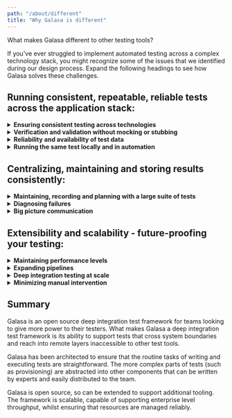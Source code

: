 ```yaml
---
path: "/about/different"
title: "Why Galasa is different"
---
```


What makes Galasa different to other testing tools?

If you've ever struggled to implement automated testing across a complex technology stack, you might recognize some of the issues that we identified during our design process. Expand the following headings to see how Galasa solves these challenges.

## Running consistent, repeatable, reliable tests across the application stack: 


<details>
<summary><b>Ensuring consistent testing across technologies</b></summary>

Automating tests effectively and consistently across multiple environments and multiple tools requires a framework that can support and integrate across the whole application stack. The same test must also be capable of running against multiple z/OS environments without code changes.

Galasa is designed to work in hybrid cloud applications, operating with the entire application stack, so you can  provision in a cloud environment, but bind to a z/OS test environment.
The Galasa framework works across multiple technologies in a consistent way, providing a platform to test different aspects of the application stack in the same language and in the same fashion. One test case can interact with 3270 emulators, Selenium, JMeter, batch jobs and other applications. 
</details>

<details>
<summary><b>Verification and validation without mocking or stubbing</b></summary>

Verifying and validating data at every boundary without stubbing or mocking is hard. 
Galasa enables real data verification by interrogating a CICS (or other) application directly or by enabling the checking of other z/OS resources, for example, messages on queues or the updating of log streams.
</details>

<details>
<summary><b>Reliability and availability of test data</b></summary>

Test data is often in a state of flux, resulting in the breaking of existing tests and difficulty in snapshotting and data integrity.

Galasa enables you to provision your own test data from scratch or find valid test data within an existing data lake. Test data is locked within the Galasa framework whilst in use, so that it cannot be corrupted by other test runs.

You can integrate Galasa tests with your existing tooling, allowing you to share data between tools within the same test.
</details>

<details>
<summary><b>Running the same test locally and in automation</b></summary>

Tests need to be run on demand and in automation. Running and re-running manual tests is laborious, time consuming and not exactly the best use of a tester's skills or time. 
Galasa tests can be run locally from your own IDE, or in automation without changing a single line of test code. 

With Galasa you can automate and automatically schedule these repetitive regression tests and use the time saved to free up testers to spend their time designing test cases that are more likely to find important defects.

Once written, a Galasa test is available 24x7 for reuse.
</details>

## Centralizing, maintaining and storing results consistently:

<details>
<summary><b>Maintaining, recording and planning with a large suite of tests</b></summary>

Maintaining a set of test materials (which could be written in several different languages), recording which tests have been run, and scheduling any outstanding tests is difficult and time consuming. Manual tests are often split across teams and reported separately, with no single, consistent view of the testing.

The Galasa test catalog provides the ability to generate a clear description of the areas covered by any given test. Related tests can be stored within a shared test catalog, from which tests can be automatically selected to run for any given change set. Automated regression test suites can be created for new software versions, so you can run a specified set of tests for automated baselining of a new environment installation, such as a hardware migration. 
</details>

<details>
<summary><b>Diagnosing failures </b></summary>

Investigating test failures takes up time and can be particularly tedious with larger scripts. Test artifacts are often stored in lots of different repositories, making it time-consuming and difficult to locate the right information to help you root out the cause of a failure.

Galasa automatically stores all test artifacts in a single, central repository, making diagnostics quicker and easier and allowing big picture information to be extracted easily. You can also debug tests using a local instance of Galasa, so you can examine every line of code.
</details>

<details>
<summary><b>Big picture communication</b></summary>

Test results are often stored in spreadsheets and manually approved by product owners before changes are promoted. This makes it difficult to understand the tests that have been run, and the manual intervention required as part of the sign-off process can delay delivery.

Galasa's dashboard integrates all your test results in one place, making reporting and reviewing between test phases easy and consistent.
</details>

## Extensibility and scalability - future-proofing your testing:

<details>
<summary><b>Maintaining performance levels</b></summary>

Running scripts and tooling on tools such as Jenkins can lead to performance issues – ideally the tests and the Jenkins nodes should not share workload. Whilst you don’t want to miss defects by limiting the number of tests run, the more tests that are running the longer the testing phase takes, and the increased amount of computer resources that are required from the Jenkins node will limit the throughput.

Galasa’s tests as a service allows the test workload to be moved off a Jenkins node, with the added benefit of being capable to scale horizontally in its own cloud environment. 
</details>

<details>
<summary><b>Expanding pipelines </b></summary>

The addition of new 3rd party tooling can lead to problems with managing test artifacts. Maintaining, updating and ensuring compliance on Jenkins servers with increasing numbers of plugins is time-consuming. 

Galasa is open source so can be extended to support additional specific tooling. In addition, Galasa manages its own plugins, so less manual intervention is required for installation and updates.  
</details>

<details>
<summary><b>Deep integration testing at scale</b></summary>

It can be difficult to ensure that testing across cloud and z/OS platforms is kept aligned.  If z/OS is the best place for the application to run, but developing a solution there is slower than elsewhere, it can cause problems. Manual testing can be tedious and error prone, making it time consuming to get an entire application thoroughly tested, both in terms of depth of testing and in breadth of coverage.

Galasa tests can scale horizontally without changing the underlying test code and the framework enables test isolation, so that multiple tests can run in parallel, logically isolated by the framework.
</details>

<details>
<summary><b>Minimizing manual intervention</b></summary>

Manual testing involves a significant amount of human intervention, which means tests can take too long to write and are hard to understand and maintain.

Galasa makes tests quicker to write and easier to maintain by extracting the boilerplate code out of the tests. Just import the components you need from within your test code to access the abstracted functionality, gaining the benefit of the expertise of the person who wrote them, and the productivity introduced by their simple use.
 
</details>

## Summary
Galasa is an open source deep integration test framework for teams looking to give more power to their testers. What makes Galasa a deep integration test framework is its ability to support tests that cross system boundaries and reach into remote layers inaccessible to other test tools. 

Galasa has been architected to ensure that the routine tasks of writing and executing tests are straightforward. The more complex parts of tests (such as provisioning) are abstracted into other components that can be written by experts and easily distributed to the team.

Galasa is open source, so can be extended to support additional tooling. The framework is scalable, capable of supporting enterprise level throughput, whilst ensuring that resources are managed reliably.









